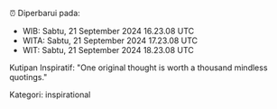⏰ Diperbarui pada:
- WIB: Sabtu, 21 September 2024 16.23.08 UTC
- WITA: Sabtu, 21 September 2024 17.23.08 UTC
- WIT: Sabtu, 21 September 2024 18.23.08 UTC

Kutipan Inspiratif:
"One original thought is worth a thousand mindless quotings."


Kategori: inspirational

